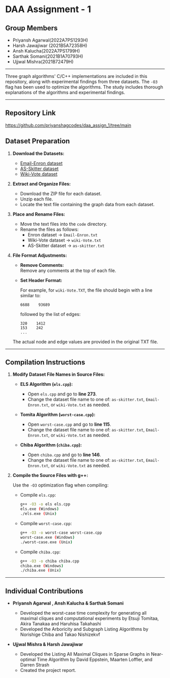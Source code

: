 # DAA Assignment - 1

## Group Members
- Priyansh Agarwal(2022A7PS1293H)
- Harsh Jawajiwar (2021B5A72358H)
- Ansh Kalucha(2022A7PS1799H)
- Sarthak Somani(2021B1A70793H)
- Ujjwal Mishra(2021B72479H)

---
Three graph algorithms' C/C++ implementations are included in this repository, along with experimental findings from three datasets.  The `-O3` flag has been used to optimize the algorithms.  The study includes thorough explanations of the algorithms and experimental findings.

---
## Repository Link
https://github.com/priyanshagcodes/daa_assign_1/tree/main

## Dataset Preparation

1. **Download the Datasets:**

   - [Email-Enron dataset](https://snap.stanford.edu/data/email-Enron.html)
   - [AS-Skitter dataset](https://snap.stanford.edu/data/as-Skitter.html)
   - [Wiki-Vote dataset](https://snap.stanford.edu/data/wiki-Vote.html)

2. **Extract and Organize Files:**

   - Download the ZIP file for each dataset.
   - Unzip each file.
   - Locate the text file containing the graph data from each dataset.

3. **Place and Rename Files:**

   - Move the text files into the `code` directory.
   - Rename the files as follows:
     - Enron dataset → `Email-Enron.txt`
     - Wiki-Vote dataset → `wiki-Vote.txt`
     - AS-Skitter dataset → `as-skitter.txt`

4. **File Format Adjustments:**

   - **Remove Comments:**  
     Remove any comments at the top of each file.
     
   - **Set Header Format:**  
     
     For example, for `wiki-Vote.TXT`, the file should begin with a line similar to:
     ```
     6688    93689
     ```
     followed by the list of edges:
     ```
     320    1412
     153    242
     ...
     ```
    The actual node and edge values are provided in the original TXT file.
---
   ## Compilation Instructions


1. **Modify Dataset File Names in Source Files:**

   - **ELS Algorithm (`els.cpp`):**
     - Open `els.cpp` and go to **line 273**.
     - Change the dataset file name to one of: `as-skitter.txt`, `Email-Enron.txt`, or `wiki-Vote.txt` as needed.
     
   - **Tomita Algorithm (`worst-case.cpp`):**
     - Open `worst-case.cpp` and go to **line 115**.
     - Change the dataset file name to one of: `as-skitter.txt`, `Email-Enron.txt`, or `wiki-Vote.txt` as needed.
     
   - **Chiba Algorithm (`chiba.cpp`):**
     - Open `chiba.cpp` and go to **line 146**.
     - Change the dataset file name to one of: `as-skitter.txt`, `Email-Enron.txt`, or `wiki-Vote.txt` as needed.

2. **Compile the Source Files with g++:**

   Use the `-O3` optimization flag when compiling:

   - Compile `els.cpp`:
     ```bash
     g++ -O3 -o els els.cpp
     els.exe (Windows)
     ./els.exe (Unix)
     ```
   - Compile `worst-case.cpp`:
     ```bash
     g++ -O3 -o worst-case worst-case.cpp
     worst-case.exe (Windows)
     ./worst-case.exe (Unix)
     ```
   - Compile `chiba.cpp`:
     ```bash
     g++ -O3 -o chiba chiba.cpp
     chiba.exe (Windows)
     ./chiba.exe (Unix)
     ```
---

## Individual Contributions

- **Priyansh Agarwal , Ansh Kalucha & Sarthak Somani**  
  - Developed the worst-case time complexity for generating all maximal cliques and computational experiments by Etsuji Tomitaa, Akira Tanakaa and Haruhisa Takahashi
  - Developed the Arboricity and Subgraph Listing Algorithms by Norishige Chiba and Takao Nishizekvf

- **Ujjwal Mishra & Harsh Jawajiwar**  
  - Developed the Listing All Maximal Cliques in Sparse Graphs in Near-optimal Time Algorithm by David Eppstein, Maarten Loffler, and Darren Strash
  - Created the project report.

